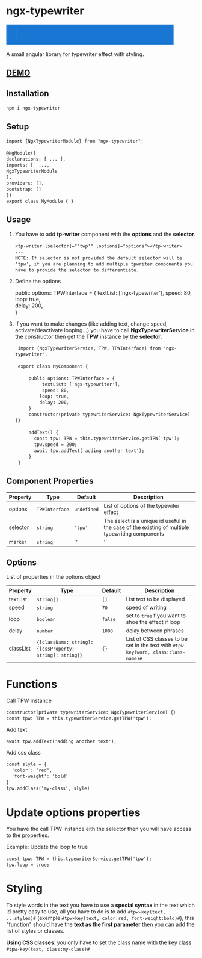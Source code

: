 # ngx-typewriter
![enter image description here](https://raw.githubusercontent.com/MedBenMalek/ngx-typewriter/main/images/tpw.gif)

A small angular library for typewriter effect with styling.

## [**DEMO**](https://medbenmalek.github.io/ngx-typewriter/)


## Installation

    npm i ngx-typewriter 


## Setup

    import {NgxTypewriterModule} from "ngx-typewriter";  
      
    @NgModule({  
    declarations: [ ... ],  
    imports: [  ...,  
    NgxTypewriterModule  
    ],  
    providers: [],  
    bootstrap: []  
    })  
    export class MyModule { }  

## Usage

1. You have to add **tp-writer** component with the **options** and the **selector**.

       <tp-writer [selector]="'twp'" [options]="options"></tp-writer>
       ---
       NOTE: If selector is not provided the default selector will be 'tpw', if you are planning to add multiple tpwriter components you have to provide the selector to differentiate. 

2. Define the options

   	public options: TPWInterface = { 
   		textList: ['ngx-typewriter'], 
   		speed: 80,    
   		loop: true,    
   		delay: 200,  
   	}

3. If you want to make changes (like adding text, change speed, activate/deactivate looping...) you have to call **NgxTypewriterService** in the constructor then get the **TPW** instance by the **selector**.


		import {NgxTypewriterService, TPW, TPWInterface} from "ngx-typewriter";

		export class MyComponent {

			public options: TPWInterface = { 
				 textList: ['ngx-typewriter'], 
				 speed: 80,    
		        loop: true,    
		        delay: 200,  
			}
			constructor(private typewriterService: NgxTypewriterService) {}
		
			addText() {  
			  const tpw: TPW = this.typewriterService.getTPW('tpw');  
			  tpw.speed = 200;  
			  await tpw.addText('adding another text');  
			}
		}


## Component Properties

|Property|Type|Default|Description
|--|--|--|--|
|options|`TPWInterface`|`undefined`|List of options of the typewiter effect|
|selector|`string`|`'tpw'`|The select is a unique id useful in the case of the existing of multiple typewriting components|
|marker|`string`|`'|'`|the marker effect that displayed next the words|


## Options

List of properties in the options object

|Property|Type|Default|Description
|--|--|--|--|
|textList|`string[]`|`[]`|List text to be displayed|
|speed|`string`|`70`|speed of writing|
|loop|`boolean`|`false`|set to `true` f you want to shoe the effect if loop|
|delay|`number`|`1000`|delay between phrases|
|classList|`{[className: string]: {[cssProperty: string]: string}}`|`{}`|List of CSS classes to be set in the text with `#tpw-key(word, class:class-name)#`|

# Functions

Call TPW instance

    constructor(private typewriterService: NgxTypewriterService) {}
    const tpw: TPW = this.typewriterService.getTPW('tpw');  
Add text

    await tpw.addText('adding another text');  
Add css class

    const slyle = {  
      'color': 'red',  
      'font-weight': 'bold'  
    }  
    tpw.addClass('my-class', slyle)

# Update options properties

You have the call TPW instance eith the selector then you will have access to the properties.

Example: Update the loop to true

    const tpw: TPW = this.typewriterService.getTPW('tpw');  
    tpw.loop = true;

# Styling

To style words in the text you have to use a **special syntax** in the text which id pretty easy to use, all you have to do is to add `#tpw-key(text, ...styles)#` (exemple `#tpw-key(text, color:red, font-weight:bold)#`), this "function" should have the **text as the first parameter** then you can add the list of styles or classes.

**Using CSS classes**: you only have to set the class name with the key class `#tpw-key(text, class:my-class)#`
